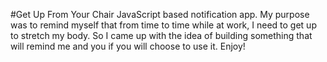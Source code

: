 #Get Up From Your Chair
JavaScript based notification app.
My purpose was to remind myself that from time to time while at work, I need to get up to stretch my body.
So I came up with the idea of building something that will remind me and you if you will choose to use it.
Enjoy!